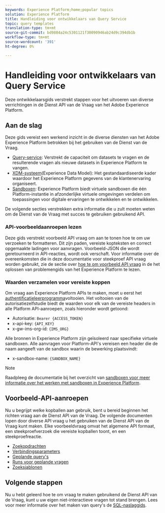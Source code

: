 ```yaml
---
keywords: Experience Platform;home;popular topics
solution: Experience Platform
title: Handleiding voor ontwikkelaars van Query Service
topic: query templates
translation-type: tm+mt
source-git-commit: bd9884a24c5301121f30090946ab24d9c394db1b
workflow-type: tm+mt
source-wordcount: '391'
ht-degree: 0%

---
```



# Handleiding voor ontwikkelaars van Query Service

Deze ontwikkelaarsgids verstrekt stappen voor het uitvoeren van diverse verrichtingen in de Dienst API van de Vraag van het Adobe Experience Platform.

## Aan de slag

Deze gids vereist een werkend inzicht in de diverse diensten van het Adobe Experience Platform betrokken bij het gebruiken van de Dienst van de Vraag.

- [Query-service](../home.md): Verstrekt de capaciteit om datasets te vragen en de resulterende vragen als nieuwe datasets in Experience Platform te vangen.
- [XDM-systeem](../../xdm/home.md)(Experience Data Model): Het gestandaardiseerde kader waardoor het Experience Platform gegevens van de klantenervaring organiseert.
- [Sandboxen](../../sandboxes/home.md): Experience Platform biedt virtuele sandboxen die één Platform-instantie in afzonderlijke virtuele omgevingen verdelen om toepassingen voor digitale ervaringen te ontwikkelen en te ontwikkelen.

De volgende secties verstrekken extra informatie die u zult moeten weten om de Dienst van de Vraag met succes te gebruiken gebruikend API.

### API-voorbeeldaanroepen lezen

Deze gids verstrekt voorbeeld API vraag om aan te tonen hoe te om uw verzoeken te formatteren. Dit zijn paden, vereiste kopteksten en correct opgemaakte ladingen voor aanvragen. Voorbeeld-JSON die wordt geretourneerd in API-reacties, wordt ook verschaft. Voor informatie over de overeenkomsten die in deze documentatie voor steekproef API vraag worden gebruikt, zie de sectie over [hoe te om voorbeeld API vraag](../../landing/troubleshooting.md#how-do-i-format-an-api-request) in de het oplossen van problemengids van het Experience Platform te lezen.

### Waarden verzamelen voor vereiste koppen

Om vraag aan Experience Platform APIs te maken, moet u eerst het [authentificatieleerprogramma](../../tutorials/authentication.md)voltooien. Het voltooien van de autorisatiezelfstudie biedt de waarden voor elk van de vereiste headers in alle Platform API-aanroepen, zoals hieronder wordt getoond:

- Autorisatie: `Bearer {ACCESS_TOKEN}`
- x-api-key: `{API_KEY}`
- x-gw-ims-org-id: `{IMS_ORG}`

Alle bronnen in Experience Platform zijn geïsoleerd naar specifieke virtuele sandboxen. Alle aanvragen voor Platform-API&#39;s vereisen een header die de naam aangeeft van de sandbox waarin de bewerking plaatsvindt:

- x-sandbox-name: `{SANDBOX_NAME}`

>[!NOTE]
>
>Raadpleeg de documentatie bij het overzicht van [sandboxen voor meer informatie over het werken met sandboxen in Experience Platform](../../sandboxes/home.md).

## Voorbeeld-API-aanroepen

Nu u begrijpt welke kopballen aan gebruik, bent u bereid beginnen het richten vraag aan de Dienst API van de Vraag. De volgende documenten lopen door diverse API vraag u het gebruiken van de Dienst API van de Vraag kunt maken. Elke voorbeeldvraag omvat het algemene API formaat, een steekproefverzoek die vereiste kopballen toont, en een steekproefreactie.

- [Zoekopdrachten](queries.md)
- [Verbindingsparameters](connection-parameters.md)
- [Geplande query&#39;s](scheduled-queries.md)
- [Runs voor geplande vragen](runs-scheduled-queries.md)
- [Zoeksjablonen](query-templates.md)

## Volgende stappen

Nu u hebt geleerd hoe te om vraag te maken gebruikend de Dienst API van de Vraag, kunt u uw eigen niet-interactieve vragen tot stand brengen. Lees voor meer informatie over het maken van query&#39;s de [SQL-naslaggids](../sql/overview.md).